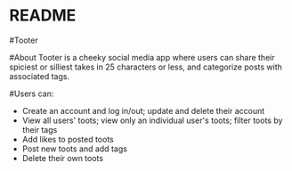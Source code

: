 # README

#Tooter

#About
Tooter is a cheeky social media app where users can share their spiciest or silliest takes in 25 characters or less, and categorize posts with associated tags.

#Users can: 

* Create an account and log in/out; update and delete their account
* View all users' toots; view only an individual user's toots; filter toots by their tags
* Add likes to posted toots
* Post new toots and add tags
* Delete their own toots


